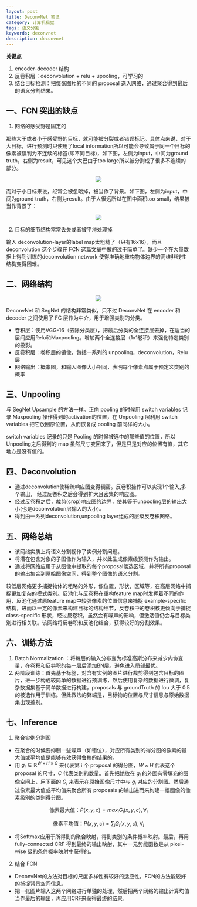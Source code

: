```yaml
---
layout: post
title: DeconvNet 笔记
category: 计算机视觉
tags: 语义分割
keywords: deconvnet
description: deconvnet
---
```


**关键点**

1. encoder-decoder 结构
2. 反卷积层：deconvolution + relu + upooling，可学习的
3. 结合目标检测：把每张图片的不同的 proposal 送入网络，通过聚合得到最后的语义分割结果。

## 一、FCN 突出的缺点

1. 网络的感受野是固定的

那些大于或者小于感受野的目标，就可能被分裂或者错误标记。具体点来说，对于大目标，进行预测时只使用了local information所以可能会导致属于同一个目标的像素被误判为不连续的标签(即不同目标)，如下图，左侧为input，中间为ground truth，右侧为result，可见这个大巴由于too large所以被分割成了很多不连续的部分。

<center>

<img src="https://raw.githubusercontent.com/chiemon/chiemon.github.io/master/img/DeconvNet/1.png">

</center>

而对于小目标来说，经常会被忽略掉，被当作了背景。如下图，左侧为input，中间为ground truth，右侧为result。由于人很远所以在图中面积too small，结果被当作背景了：

<center>

<img src="https://raw.githubusercontent.com/chiemon/chiemon.github.io/master/img/DeconvNet/2.png">

</center>

2. 目标的细节结构常常丢失或者被平滑处理掉

输入 deconvolution-layer的label map太粗糙了（只有16x16），而且 deconvolution 这个步骤在 FCN 这篇文章中做的过于简单了。缺少一个在大量数据上得到训练的deconvolution network 使得准确地重构物体边界的高维非线性结构变得困难。

## 二、网络结构

<center>

<img src="https://raw.githubusercontent.com/chiemon/chiemon.github.io/master/img/DeconvNet/3.png">

</center>

DeconvNet 和 SegNet 的结构非常类似，只不过 DeconvNet 在 encoder 和 decoder 之间使用了 FC 层作为中介，用于增强类别的分类。

- 卷积层：使用VGG-16（去除分类层），把最后分类的全连接层去掉，在适当的层间应用Relu和Maxpooling。增加两个全连接层（1x1卷积）来强化特定类别的投影。
- 反卷积层：卷积层的镜像，包括一系列的 unpooling，deconvolution，Relu 层
- 网络输出：概率图，和输入图像大小相同，表明每个像素点属于预定义类别的概率

## 三、Unpooling

与 SegNet Upsample 的方法一样。正向 pooling 的时候用 switch variables 记录 Maxpooling 操作得到的activation的位置，在 Unpooling 层利用 switch variables 把它放回原位置，从而恢复成 pooling 前同样的大小。

switch variables 记录的只是 Pooling 的时候被选中的那些值的位置，所以 Unpooling之后得到的 map 虽然尺寸变回来了，但是只是对应的位置有值，其它地方是没有值的。

## 四、Deconvolution

- 通过deconvolution使稀疏响应图变得稠密。反卷积操作可以实现1个输入,多个输出， 经过反卷积之后会得到扩大且密集的响应图。
- 经过反卷积之后，裁剪(crop)响应图的边界，使其等于unpooling层的输出大小(也是deconvolution层输入的大小)。
- 得到由一系列deconvolution,unpooling layer组成的层级反卷积网络。

## 五、网络总结

- 该网络实质上将语义分割视作了实例分割问题。
- 将潜在包含对象的子图像作为输入，并以此生成像素级预测作为输出。
- 通过将网络应用于从图像中提取的每个proposal候选区域，并将所有proposal的输出集合到原始图像空间，得到整个图像的语义分割。

较低层网络更多捕捉物体的粗略的外形，像位置，形状，区域等，在高层网络中捕捉更加复杂的模式类别。反池化与反卷积在重构feature map时发挥着不同的作用，反池化通过原feature map中较强像素的位置信息来捕捉 example-specific 结构，进而以一定的像素来构建目标的结构细节，反卷积中的卷积核更倾向于捕捉 class-specific 形状，经过反卷积，虽然会有噪声的影响，但激活值仍会与目标类别进行相关联。该网络将反卷积和反池化结合，获得较好的分割效果。

## 六、训练方法

1. Batch Normalization ：将每层的输入分布变为标准高斯分布来减少内协变量，在卷积和反卷积的每一层后添加BN层。避免进入局部最优。
2. 两阶段训练：首先基于标签，对含有实例的图片进行裁剪得到包含目标的图片，进一步构成较简单的数据进行预训练，然后使用复杂的数据进行微调，复杂数据集基于简单数据进行构建，proposals 与 groundTruth 的 Iou 大于 0.5 的被选作用于训练。但此做法的弊端是，目标物的位置与尺寸信息与原始数据集出现差别。

## 七、Inference

1. 聚合实例分割图

- 在聚合的时候要抑制一些噪声（如错位），对应所有类别的得分图的像素的最大值或平均值是能够有效获得鲁棒的结果的。
- 用 $g_{i} \in \mathbb{R} ^{W \times H \times C}$ 来代表第 i 个 proposal 的得分图，$W \times H$ 代表这个 proposal 的尺寸，$C$ 代表类别的数量。首先把她放在 $g_{i}$ 的外围有零填充的图像空间上，用下面的 $G_{i}$ 来表示在原始图像尺寸中与 $g_{i}$ 对应的分割图。然后通过像素最大值或平均值来聚合所有 proposals 的输出进而来构建一幅图像的像素级别的类别得分图。

$$\text{像素最大值：} P \left ( x,y,c \right ) = max_{i} G_{i} \left ( x,y,c \right ), \forall _{i}$$

$$\text{像素平均值：} P \left ( x,y,c \right ) = \sum_{i} G_{i} \left ( x,y,c \right ), \forall _{i}$$

- 将Softmax应用于所得到的聚合映射，得到类别的条件概率映射。最后，再用 fully-connected CRF 得到最终的输出映射，其中一元势能函数是从 pixel-wise 级的条件概率映射中获得的。

2. 结合 FCN

- DeconvNet的方法对目标的尺度多样性有较好的适应性，FCN的方法能较好的捕捉背景空间信息。
- 把一张图片输入这两个网络进行单独的处理，然后把两个网络的输出计算均值当作最后的输出，再应用CRF来获得最终的结果。